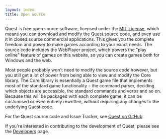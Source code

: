```yaml
---
layout: index
title: Open source
---
```


Quest is free open source software, licensed under the [MIT License](http://opensource.org/licenses/MIT), which means you can download and modify the Quest source code, and even use it in closed source commercial applications. This gives you the complete freedom and power to make games according to your exact needs. The source code includes the WebPlayer project, which powers the "play online" feature of games on this website, so you can create games both for Windows and the web.

Most people probably won't need to modify the source code however, but you still get a lot of power from being able to view and modify the Core library. The Core library is essentially a Quest game file that implements most of the standard game functionality – the command parser, deciding which objects are accessible, the standard commands and verbs and so on. Because this will be packaged with each complete game, it can be customised or even entirely rewritten, without requiring any changes to the underlying Quest code.

For the Quest source code and Issue Tracker, see [Quest on GitHub](https://github.com/textadventures/quest/issues).

If you're interested in contributing to the development of Quest, please see the [Developers](developers.html) page.
